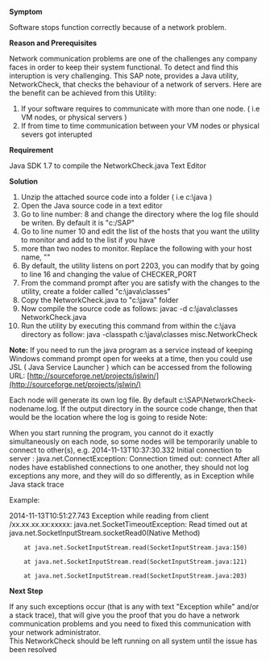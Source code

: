**Symptom**

Software stops function correctly because of a network problem.

**Reason and Prerequisites**

Network communication problems are one of the challenges any company faces in order to keep their system functional. To detect and find this interuption is very challenging. This SAP note, provides a Java utility, NetworkCheck, that checks the behaviour of a network of servers. Here  are the benefit can be achieved from this Utility:

1. If your software requires to communicate with more than one node. ( i.e VM nodes, or physical servers )
2. If from time to time communication between your VM nodes or physical severs got interupted 
 

**Requirement**

Java SDK 1.7 to compile the NetworkCheck.java 
Text Editor 
 

**Solution**

1. Unzip the attached source code into a folder ( i.e c:\java ) 
2. Open the Java source code in a text editor
3. Go to line number: 8 and change the directory where the log file should be writen. By default it is "c:/SAP"
4. Go to line numer 10 and edit the list of the hosts that you want the utility to monitor and add to the list if you have
5. more than two nodes to monitor. Replace the following with your host name, "<HOST-NAME-TO-BE-REPLACED>"
6. By default, the utility listens on port 2203, you can modify that by going to line 16 and changing the value of CHECKER_PORT 
7. From the command prompt after you are satisfy with the changes to the utility, create a folder called "c:\java\classes"
8. Copy the NetworkCheck.java to "c:\java" folder
9. Now compile the source code as follows: javac -d c:\java\classes NetworkCheck.java 
10. Run the utility by executing this command from within the c:\java directory as follow: java -classpath c:\java\classes misc.NetworkCheck

**Note:** If you need to run the java program as a service instead of keeping Windows command prompt open for weeks at a time, then you could use JSL ( Java Service Launcher ) which can be accessed from
the following URL: [http://sourceforge.net/projects/jslwin/](http://sourceforge.net/projects/jslwin/)
  
Each node will generate its own log file. By default c:\SAP\NetworkCheck-nodename.log. If the output directory in the source code change, then that would be the location where the log is going to reside 
Note:

When you  start running the program, you cannot do it exactly simultaneously on each node, so some nodes will be temporarily unable to connect to other(s), e.g.
 2014-11-13T10:37:30.332 Initial connection to server <HOST-NAME>: java.net.ConnectException: Connection timed out: connect 
After all nodes have established connections to one another, they should not log exceptions any more, and they will do so differently, as in
<timestamp> Exception while <some activity>
   Java stack trace 

Example:

2014-11-13T10:51:27.743 Exception while reading from client /xx.xx.xx.xx:xxxxx: java.net.SocketTimeoutException: Read timed out 
        at java.net.SocketInputStream.socketRead0(Native Method)

        at java.net.SocketInputStream.read(SocketInputStream.java:150)

        at java.net.SocketInputStream.read(SocketInputStream.java:121)

        at java.net.SocketInputStream.read(SocketInputStream.java:203)

 

**Next Step**

If any such exceptions occur (that is any with text "Exception while" and/or a stack trace), that will give you the proof that you do have a network communication problems and you need to fixed this communication with your network administrator.  
This NetworkCheck should be left running on all system until the issue has been resolved 
 
